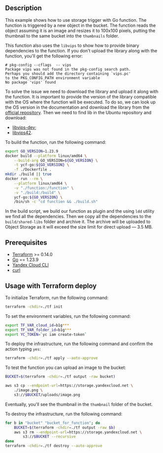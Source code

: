 ## Description

This example shows how to use storage trigger with Go function. The function is triggered by a new object
in the bucket. The function reads the object assuming it is an image and resizes it to 100x100 pixels, putting
the thumbnail to the same bucket into the `thumbnails` folder.

This function also uses the `libvips` to show how to provide binary dependencies to the function.
If you don't upload the library along with the function, you'll get the following error:

```
# pkg-config --cflags  -- vips
Package vips was not found in the pkg-config search path.
Perhaps you should add the directory containing `vips.pc'
to the PKG_CONFIG_PATH environment variable
No package 'vips' found
```

To solve the issue we need to download the library and upload it along with the function. It is important to provide 
the version of the library compatible with the OS where the function will be executed. To do so, we can look up the
OS version in the documentation and download the library from the [official repository](https://cloud.yandex.ru/docs/functions/lang/golang/).
Then we need to find lib in the Ubuntu repository and download:
* [libvips-dev](https://packages.ubuntu.com/jammy/amd64/libvips-dev/download);
* [libvips42](https://packages.ubuntu.com/jammy/amd64/libvips42/download).

To build the function, run the following command:

```bash
export GO_VERSION=1.23.9
docker build --platform linux/amd64 \
    --build-arg GO_VERSION=${GO_VERSION} \
    -t ycf-go:${GO_VERSION} \
    -f ./Dockerfile .
mkdir ./build || true
docker run --rm \
    --platform linux/amd64 \
    -v "./function:/function" \
    -v "./build:/build" \
    ycf-go:${GO_VERSION} \
    /bin/sh -c "cd function && ./build.sh"
```

In the build script, we build our function as plugin and the using `ldd` utility we find all the dependencies.
Then we copy all the dependencies to the `build/shared-libs` folder and archive it. The archive will be uploaded
to Object Storage as it will exceed the size limit for direct upload — 3.5 MB.


## Prerequisites

* [Terraform](https://www.terraform.io/downloads.html) >= 0.14.0
* [Go](https://golang.org/doc/install) == 1.23.9
* [Yandex Cloud CLI](https://cloud.yandex.ru/docs/cli/quickstart)
* [curl](https://curl.se/download.html)

## Usage with Terraform deploy

To initialize Terraform, run the following command:

```bash
terraform -chdir=./tf init
```

To set the environment variables, run the following command:

```bash
export TF_VAR_cloud_id=b1g***
export TF_VAR_folder_id=b1g***
export YC_TOKEN=`yc iam create-token`
```

To deploy the infrastructure, run the following command and confirm the action typing `yes`:

```bash
terraform -chdir=./tf apply --auto-approve
```

To test the function you can upload an image to the bucket:

```bash
BUCKET=$(terraform -chdir=./tf output -raw bucket)

aws s3 cp --endpoint-url=https://storage.yandexcloud.net \
    ./image.png \
    s3://$BUCKET/uploads/image.png
```

Eventually, you'll see the thumbnail in the `thumbnail` folder of the bucket.


To destroy the infrastructure, run the following command:

```bash
for b in "bucket" "bucket_for_function"; do
    BUCKET=$(terraform -chdir=./tf output -raw $b)
    aws s3 rm --endpoint-url=https://storage.yandexcloud.net \
        s3://$BUCKET --recursive
done
terraform -chdir=./tf destroy --auto-approve
```